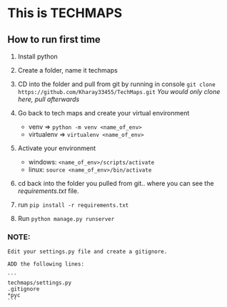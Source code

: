 #   This is TECHMAPS

## How to run first time

1.  Install python

2.  Create a folder, name it techmaps

2.  CD into the folder and pull from git by running in console `git clone https://github.com/Kharay33455/TechMaps.git` *You would only clone here, pull afterwards*

3.  Go back to tech maps and create your virtual environment 
    *  venv =>    `python -m venv <name_of_env>`
    *  virtualenv => `virtualenv <name_of_env>`

4. Activate your environment
    *   windows: `<name_of_env>/scripts/activate`
    *   linux:  `source <name_of_env>/bin/activate`

5.  cd back into the folder you pulled from git.. where you can see the *requirements.txt* file.

6.  run `pip install -r requirements.txt`

7.  Run `python manage.py runserver` 



### NOTE:

    Edit your settings.py file and create a gitignore. 

    ADD the following lines:

    ```
    techmaps/settings.py
    .gitignore
    *pyc
    ```